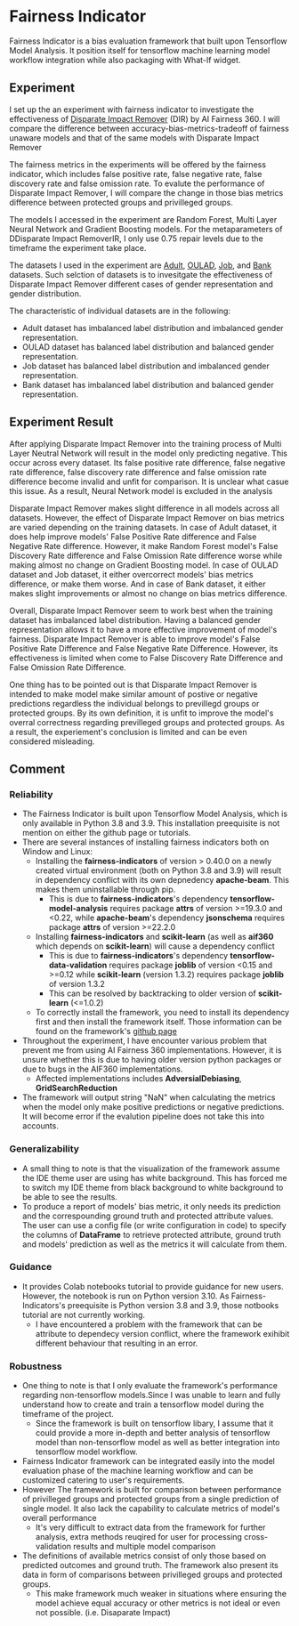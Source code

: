 # Fairness Indicator

Fairness Indicator is a bias evaluation framework that built upon Tensorflow Model Analysis. It position itself for tensorflow machine learning model workflow integration while also packaging with What-If widget.

## Experiment

I set up the an experiment with fairness indicator to investigate the effectiveness of [Disparate Impact Remover](https://doi.org/10.1145/2783258.2783311) (DIR) by AI Fairness 360. I will compare the difference between accuracy-bias-metrics-tradeoff of fairness unaware models and that of the same models with Disparate Impact Remover 

The fairness metrics in the experiments will be offered by the fairness indicator, which includes false positive rate, false negative rate, false discovery rate and false omission rate. To evalute the performance of Disparate Impact Remover, I will compare the change in those bias metrics difference between protected groups and privilleged groups.

The models I accessed in the experiment are Random Forest, Multi Layer Neural Network and Gradient Boosting models. For the metaparameters of DDisparate Impact RemoverIR, I only use 0.75 repair levels due to the timeframe the experiment take place.

The datasets I used in the experiment are [Adult](https://archive.ics.uci.edu/dataset/2/adult), [OULAD](https://analyse.kmi.open.ac.uk/open_dataset), [Job](https://www.kaggle.com/datasets/ayushtankha/70k-job-applicants-data-human-resource), and [Bank](https://www.kaggle.com/datasets/gauravtopre/bank-customer-churn-dataset/data) datasets. Such selction of datasets is to invesitgate the effectiveness of Disparate Impact Remover different cases of gender representation and gender distribution.

The characteristic of individual datasets are in the following: 
- Adult dataset has imbalanced label distribution and imbalanced gender representation. 
- OULAD dataset has balanced label distribution and balanced gender representation. 
- Job dataset has balanced label distribution and imbalanced gender representation.
- Bank dataset has imbalanced label distribution and balanced gender representation. 

## Experiment Result

After applying Disparate Impact Remover into the training process of Multi Layer Neutral Network  will result in the model only predicting negative. This occur across every dataset. Its false positive rate difference, false negative rate difference, false discovery rate difference and false omission rate difference become invalid and unfit for comparison. It is unclear what casue this issue. As a result, Neural Network model is excluded in the analysis 

Disparate Impact Remover makes slight difference in all models across all datasets. However, the effect of Disparate Impact Remover on bias metrics are varied depending on the training datasets. In case of Adult dataset, it does help improve models' False Positive Rate difference and False Negative Rate difference. However, it make Random Forest model's False Discovery Rate difference and False Omission Rate difference worse while making almost no change on Gradient Boosting model. In case of OULAD dataset and Job dataset, it either overcorrect models' bias metrics difference, or make them worse. And in case of Bank dataset, it either makes slight improvements or almost no change on bias metrics difference.

Overall, Disparate Impact Remover seem to work best when the training dataset has imbalanced label distribution. Having a balanced gender representation allows it to have a more effective improvement of model's fairness. Disparate Impact Remover is able to improve model's False Positive Rate Difference and False Negative Rate Difference. However, its effectiveness is limited when come to False Discovery Rate Difference and False Omission Rate Difference.

One thing has to be pointed out is that Disparate Impact Remover is intended to make model make similar amount of postive or negative predictions regardless the individual belongs to previllegd groups or protected groups. By its own definition, it is unfit to improve the model's overral correctness regarding previlleged groups and protected groups. As a result, the experiement's conclusion is limited and can be even considered misleading.

## Comment

### Reliability

- The Fairness Indicator is built upon Tensorflow Model Analysis, which is only available in Python 3.8 and 3.9. This installation preequisite is not mention on either the github page or tutorials.
- There are several instances of installing fairness indicators both on Window and Linux:
    - Installing the **fairness-indicators** of version > 0.40.0 on a newly created virtual environment (both on Python 3.8 and 3.9) will result in dependency conflict with its own depnedency **apache-beam**. This makes them uninstallable through pip.
        - This is due to **fairness-indicators**'s dependency **tensorflow-model-analysis** requires package **attrs** of version >=19.3.0 and <0.22, while **apache-beam**'s dependency **jsonschema** requires package **attrs** of version >=22.2.0
    - Installing **fairness-indicators** and **scikit-learn** (as well as **aif360** which depends on **scikit-learn**) will cause a dependency conflict
        - This is due to **fairness-indicators**'s dependency **tensorflow-data-validation** requires package **joblib** of version <0.15 and >=0.12 while **scikit-learn** (version 1.3.2) requires package **joblib** of version 1.3.2
        - This can be resolved by backtracking to older version of **scikit-learn** (<=1.0.2)
    - To correctly install the framework, you need to install its dependency first and then install the framework itself. Those information can be found on the framework's [github page](https://github.com/tensorflow/fairness-indicators)
- Throughout the experiment, I have encounter various problem that prevent me from using AI Fairness 360 implementations. However, it is unsure whether this is due to having older version python packages or due to bugs in the AIF360 implementations.
    - Affected implementations includes **AdversialDebiasing**, **GridSearchReduction**
- The framework will output string "NaN" when calculating the metrics when the model only make positive predictions or negative predictions. It will become error if the evalution pipeline does not take this into accounts.

### Generalizability

- A small thing to note is that the visualization of the framework assume the IDE theme user are using has white background. This has forced me to switch my IDE theme from black background to white background to be able to see the results.
- To produce a report of models' bias metric, it only needs its prediction and the correspounding ground truth and protected attribute values. The user can use a config file (or write configuration in code) to specify the columns of **DataFrame** to retrieve protected attribute, ground truth and models' prediction as well as the metrics it will calculate from them.


### Guidance

- It provides Colab notebooks tutorial to provide guidance for new users. However, the notebook is run on Python version 3.10. As Fairness-Indicators's preequisite is Python version 3.8 and 3.9, those notbooks tutorial are not currently working.
    - I have encountered a problem with the framework that can be attribute to dependecy version conflict, where the framework exihibit different behaviour that resulting in an error.

### Robustness

- One thing to note is that I only evaluate the framework's performance regarding non-tensorflow models.Since I was unable to learn and fully understand how to create and train a tensorflow model during the timeframe of the project. 
    - Since the framework is built on tensorflow libary, I assume that it could provide a more in-depth and better analysis of tensorflow model than non-tensorflow model as well as better integration into tensorflow model workflow.
- Fairness Indicator framework can be integrated easily into the model evaluation phase of the machine learning workflow and can be customized catering to user's requirements.
- However The framework is built for comparison between performance of privilleged groups and protected groups from a single prediction of single model. It also lack the capability to calculate metrics of model's overall performance
    - It's very difficult to extract data from the framework for further analysis, extra methods reuqired for user for processing cross-validation results and multiple model comparison
- The definitions of available metrics consist of only those based on predicted outcomes and ground truth. The framework also present its data in form of comparisons between privilleged groups and protected groups.
    - This make framework much weaker in situations where ensuring the model achieve equal accuracy or other metrics is not ideal or even not possible. (i.e. Disaparate Impact)